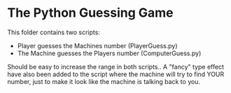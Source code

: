 # The Python Guessing Game
This folder contains two scripts:
- Player guesses the Machines number (PlayerGuess.py)
- The Machine guesses the Players number (ComputerGuess.py)

Should be easy to increase the range in both scripts..
A "fancy" type effect have also been added to the script where the machine will try to find YOUR number, just to make it look like the machine is talking back to you.
